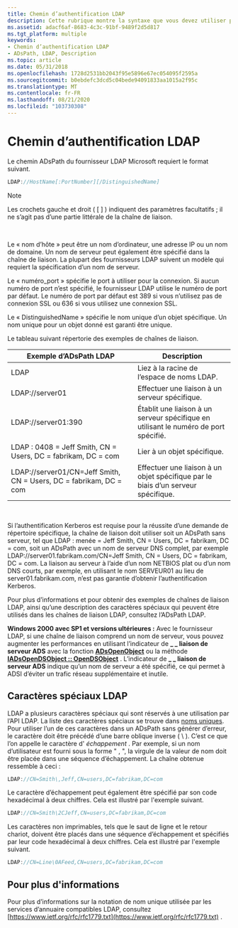 ```yaml
---
title: Chemin d’authentification LDAP
description: Cette rubrique montre la syntaxe que vous devez utiliser pour l’ADsPath LDAP.
ms.assetid: adacf6af-8683-4c3c-91bf-9489f2d5d817
ms.tgt_platform: multiple
keywords:
- Chemin d’authentification LDAP
- ADsPath, LDAP, Description
ms.topic: article
ms.date: 05/31/2018
ms.openlocfilehash: 1728d2531bb2043f95e5896e67ec054095f2595a
ms.sourcegitcommit: b0ebdefc3dcd5c04bede94091833aa1015a2f95c
ms.translationtype: MT
ms.contentlocale: fr-FR
ms.lasthandoff: 08/21/2020
ms.locfileid: "103730308"
---
```

# <a name="ldap-adspath"></a>Chemin d’authentification LDAP

Le chemin ADsPath du fournisseur LDAP Microsoft requiert le format suivant.


```C++
LDAP://HostName[:PortNumber][/DistinguishedName]
```



> [!Note]  
> Les crochets gauche et droit ( \[ \] ) indiquent des paramètres facultatifs ; il ne s’agit pas d’une partie littérale de la chaîne de liaison.

 

Le « nom d’hôte » peut être un nom d’ordinateur, une adresse IP ou un nom de domaine. Un nom de serveur peut également être spécifié dans la chaîne de liaison. La plupart des fournisseurs LDAP suivent un modèle qui requiert la spécification d’un nom de serveur.

Le « numéro_port » spécifie le port à utiliser pour la connexion. Si aucun numéro de port n’est spécifié, le fournisseur LDAP utilise le numéro de port par défaut. Le numéro de port par défaut est 389 si vous n’utilisez pas de connexion SSL ou 636 si vous utilisez une connexion SSL.

Le « DistinguishedName » spécifie le nom unique d’un objet spécifique. Un nom unique pour un objet donné est garanti être unique.

Le tableau suivant répertorie des exemples de chaînes de liaison.



| Exemple d’ADsPath LDAP                                      | Description                                                |
|-----------------------------------------------------------|------------------------------------------------------------|
| LDAP                                                     | Liez à la racine de l’espace de noms LDAP.                    |
| LDAP://server01                                           | Effectuer une liaison à un serveur spécifique.                                 |
| LDAP://server01:390                                       | Établit une liaison à un serveur spécifique en utilisant le numéro de port spécifié. |
| LDAP : 0408 = Jeff Smith, CN = Users, DC = fabrikam, DC = com          | Lier à un objet spécifique.                                 |
| LDAP://server01/CN=Jeff Smith, CN = Users, DC = fabrikam, DC = com | Effectuer une liaison à un objet spécifique par le biais d’un serveur spécifique.       |



 

Si l’authentification Kerberos est requise pour la réussite d’une demande de répertoire spécifique, la chaîne de liaison doit utiliser soit un ADsPath sans serveur, tel que LDAP : menée = Jeff Smith, CN = Users, DC = fabrikam, DC = com, soit un ADsPath avec un nom de serveur DNS complet, par exemple LDAP://server01.fabrikam.com/CN=Jeff Smith, CN = Users, DC = fabrikam, DC = com. La liaison au serveur à l’aide d’un nom NETBIOS plat ou d’un nom DNS courts, par exemple, en utilisant le nom SERVEUR01 au lieu de server01.fabrikam.com, n’est pas garantie d’obtenir l’authentification Kerberos.

Pour plus d’informations et pour obtenir des exemples de chaînes de liaison LDAP, ainsi qu’une description des caractères spéciaux qui peuvent être utilisés dans les chaînes de liaison LDAP, consultez l’ADsPath LDAP.

**Windows 2000 avec SP1 et versions ultérieures :** Avec le fournisseur LDAP, si une chaîne de liaison comprend un nom de serveur, vous pouvez augmenter les performances en utilisant l’indicateur de **\_ \_ liaison de serveur ADS** avec la fonction [**ADsOpenObject**](/windows/desktop/api/Adshlp/nf-adshlp-adsopenobject) ou la méthode [**IADsOpenDSObject :: OpenDSObject**](/windows/desktop/api/Iads/nf-iads-iadsopendsobject-opendsobject) . L’indicateur de **\_ \_ liaison de serveur ADS** indique qu’un nom de serveur a été spécifié, ce qui permet à ADSI d’éviter un trafic réseau supplémentaire et inutile.

## <a name="ldap-special-characters"></a>Caractères spéciaux LDAP

LDAP a plusieurs caractères spéciaux qui sont réservés à une utilisation par l’API LDAP. La liste des caractères spéciaux se trouve dans [noms uniques](/previous-versions/windows/desktop/ldap/distinguished-names). Pour utiliser l’un de ces caractères dans un ADsPath sans générer d’erreur, le caractère doit être précédé d’une barre oblique inverse ( \\ ). C’est ce que l’on appelle le caractère d' *échappement* . Par exemple, si un nom d’utilisateur est fourni sous la forme " <last name> , <first name> ", la virgule de la valeur de nom doit être placée dans une séquence d’échappement. La chaîne obtenue ressemble à ceci :


```C++
LDAP://CN=Smith\,Jeff,CN=users,DC=fabrikam,DC=com
```



Le caractère d’échappement peut également être spécifié par son code hexadécimal à deux chiffres. Cela est illustré par l'exemple suivant.


```C++
LDAP://CN=Smith\2CJeff,CN=users,DC=fabrikam,DC=com
```



Les caractères non imprimables, tels que le saut de ligne et le retour chariot, doivent être placés dans une séquence d’échappement et spécifiés par leur code hexadécimal à deux chiffres. Cela est illustré par l'exemple suivant.


```C++
LDAP://CN=Line\0AFeed,CN=users,DC=fabrikam,DC=com
```



## <a name="for-more-information"></a>Pour plus d'informations

Pour plus d’informations sur la notation de nom unique utilisée par les services d’annuaire compatibles LDAP, consultez [https://www.ietf.org/rfc/rfc1779.txt](https://www.ietf.org/rfc/rfc1779.txt) .

 

 